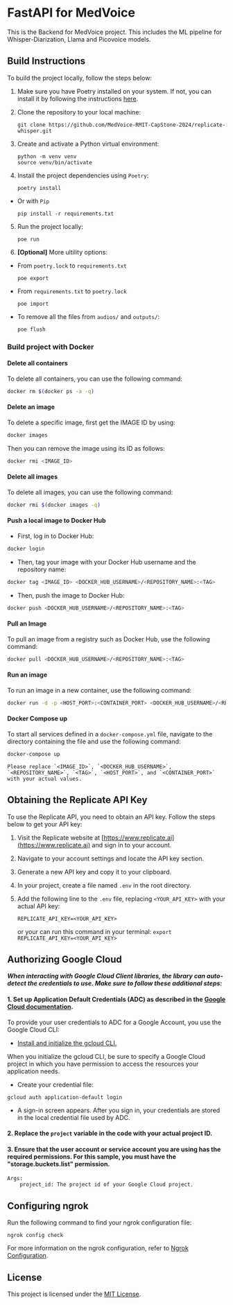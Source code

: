 # FastAPI for MedVoice
This is the Backend for MedVoice project. This includes the ML pipeline for Whisper-Diarization, Llama and Picovoice models.

## Build Instructions
To build the project locally, follow the steps below:

1. Make sure you have Poetry installed on your system. If not, you can install it by following the instructions [here](https://python-poetry.org/docs/#installation).

2. Clone the repository to your local machine:
    ```shell
    git clone https://github.com/MedVoice-RMIT-CapStone-2024/replicate-whisper.git
    ```

3. Create and activate a Python virtual environment:
    ```shell
    python -m venv venv
    source venv/bin/activate
    ```

4. Install the project dependencies using `Poetry`:
    ```shell
    poetry install
    ```
- Or with `Pip`
    ```shell
    pip install -r requirements.txt
    ```

5. Run the project locally:
    ```shell
    poe run
    ```

6. **[Optional]** More ultility options:
- From `poetry.lock` to `requirements.txt`
    ```shell
    poe export
    ```
- From `requirements.txt` to `poetry.lock`
    ```shell
    poe import
    ```
- To remove all the files from `audios/` and `outputs/`:
    ```shell
    poe flush
    ```

### Build project with Docker

#### Delete all containers

To delete all containers, you can use the following command:

```bash
docker rm $(docker ps -a -q)
```

#### Delete an image

To delete a specific image, first get the IMAGE ID by using:

```bash
docker images
```

Then you can remove the image using its ID as follows:

```bash
docker rmi <IMAGE_ID>
```

#### Delete all images

To delete all images, you can use the following command:

```bash
docker rmi $(docker images -q)
```

#### Push a local image to Docker Hub

- First, log in to Docker Hub:

```bash
docker login
```

- Then, tag your image with your Docker Hub username and the repository name:

```bash
docker tag <IMAGE_ID> <DOCKER_HUB_USERNAME>/<REPOSITORY_NAME>:<TAG>
```

- Then, push the image to Docker Hub:

```bash
docker push <DOCKER_HUB_USERNAME>/<REPOSITORY_NAME>:<TAG>
```

#### Pull an Image

To pull an image from a registry such as Docker Hub, use the following command:

```bash
docker pull <DOCKER_HUB_USERNAME>/<REPOSITORY_NAME>:<TAG>
```

#### Run an image

To run an image in a new container, use the following command:

```bash
docker run -d -p <HOST_PORT>:<CONTAINER_PORT> <DOCKER_HUB_USERNAME>/<REPOSITORY_NAME>:<TAG>
```

#### Docker Compose up

To start all services defined in a `docker-compose.yml` file, navigate to the directory containing the file and use the following command:

```bash
docker-compose up
```
```
Please replace `<IMAGE_ID>`, `<DOCKER_HUB_USERNAME>`, `<REPOSITORY_NAME>`, `<TAG>`, `<HOST_PORT>`, and `<CONTAINER_PORT>` with your actual values.
```

## Obtaining the Replicate API Key

To use the Replicate API, you need to obtain an API key. Follow the steps below to get your API key:

1. Visit the Replicate website at [https://www.replicate.ai](https://www.replicate.ai) and sign in to your account.

2. Navigate to your account settings and locate the API key section.

3. Generate a new API key and copy it to your clipboard.

4. In your project, create a file named `.env` in the root directory.

5. Add the following line to the `.env` file, replacing `<YOUR_API_KEY>` with your actual API key:
    ```
    REPLICATE_API_KEY=<YOUR_API_KEY>
    ```
    or your can run this command in your terminal: `export REPLICATE_API_KEY=<YOUR_API_KEY>`

## Authorizing Google Cloud

***When interacting with Google Cloud Client libraries, the library can auto-detect the credentials to use.
Make sure to follow these additional steps:***

#### 1. Set up Application Default Credentials (ADC) as described in the [Google Cloud documentation](https://cloud.google.com/docs/authentication/external/set-up-adc).

To provide your user credentials to ADC for a Google Account, you use the Google Cloud CLI:

- [Install and initialize the gcloud CLI.](https://cloud.google.com/sdk/docs/install#linux)

When you initialize the gcloud CLI, be sure to specify a Google Cloud project in which you have permission to access the resources your application needs.

- Create your credential file:
```shell
gcloud auth application-default login
```
- A sign-in screen appears. After you sign in, your credentials are stored in the local credential file used by ADC.
#### 2. Replace the `project` variable in the code with your actual project ID.
#### 3. Ensure that the user account or service account you are using has the required permissions. For this sample, you must have the "storage.buckets.list" permission.
```
Args:
    project_id: The project id of your Google Cloud project.
```

## Configuring ngrok

Run the following command to find your ngrok configuration file:

```shell
ngrok config check
```

For more information on the ngrok configuration, refer to [Ngrok Configuration]("https://ngrok.com/docs/agent/config/").
## License
This project is licensed under the [MIT License](LICENSE).
